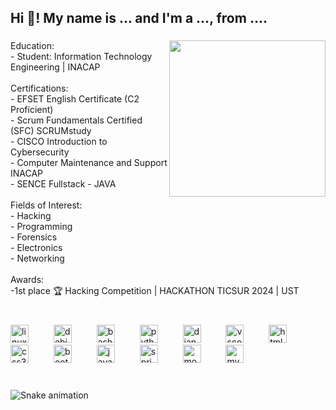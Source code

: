 <h2 align="left">Hi 👋! My name is ... and I'm a ..., from ....</h2>

###

<img align="right" height="250" src="https://i.giphy.com/VbnUQpnihPSIgIXuZv.webp"  />

###

<p align="left">Education:<br>- Student: Information Technology Engineering | INACAP<br><br>Certifications:                                                                 <br>- EFSET English Certificate (C2 Proficient)<br>- Scrum Fundamentals Certified (SFC)  SCRUMstudy   <br>- CISCO Introduction to Cybersecurity                         <br>- Computer Maintenance and Support  INACAP         <br>- SENCE Fullstack - JAVA<br><br>Fields of Interest:<br>- Hacking<br>- Programming<br>- Forensics<br>- Electronics<br>- Networking<br><br>Awards:<br>-1st place 🏆 Hacking Competition | HACKATHON TICSUR 2024 | UST</p>

###

<br clear="both">

<div align="left">
  <img src="https://cdn.jsdelivr.net/gh/devicons/devicon/icons/linux/linux-original.svg" height="29" alt="linux logo"  />
  <img width="32" />
  <img src="https://cdn.jsdelivr.net/gh/devicons/devicon/icons/debian/debian-original.svg" height="29" alt="debian logo"  />
  <img width="32" />
  <img src="https://cdn.simpleicons.org/gnubash/4EAA25" height="29" alt="bash logo"  />
  <img width="32" />
  <img src="https://cdn.jsdelivr.net/gh/devicons/devicon/icons/python/python-original.svg" height="29" alt="python logo"  />
  <img width="32" />
  <img src="https://skillicons.dev/icons?i=django" height="29" alt="django logo"  />
  <img width="32" />
  <img src="https://cdn.jsdelivr.net/gh/devicons/devicon/icons/vscode/vscode-original.svg" height="29" alt="vscode logo"  />
  <img width="32" />
  <img src="https://cdn.jsdelivr.net/gh/devicons/devicon/icons/html5/html5-original.svg" height="29" alt="html5 logo"  />
  <img width="32" />
  <img src="https://cdn.jsdelivr.net/gh/devicons/devicon/icons/css3/css3-original.svg" height="29" alt="css3 logo"  />
  <img width="32" />
  <img src="https://cdn.jsdelivr.net/gh/devicons/devicon/icons/bootstrap/bootstrap-original.svg" height="29" alt="bootstrap logo"  />
  <img width="32" />
  <img src="https://cdn.jsdelivr.net/gh/devicons/devicon/icons/java/java-original.svg" height="29" alt="java logo"  />
  <img width="32" />
  <img src="https://cdn.jsdelivr.net/gh/devicons/devicon/icons/spring/spring-original.svg" height="29" alt="spring logo"  />
  <img width="32" />
  <img src="https://cdn.jsdelivr.net/gh/devicons/devicon/icons/mongodb/mongodb-original.svg" height="29" alt="mongodb logo"  />
  <img width="32" />
  <img src="https://cdn.jsdelivr.net/gh/devicons/devicon/icons/mysql/mysql-original.svg" height="29" alt="mysql logo"  />
</div>

###

<br clear="both">

<img src="https://raw.githubusercontent.com/SickHacks/SickHacks/output/snake.svg" alt="Snake animation" />

###

<br clear="both">

<p align="left"></p>

###
